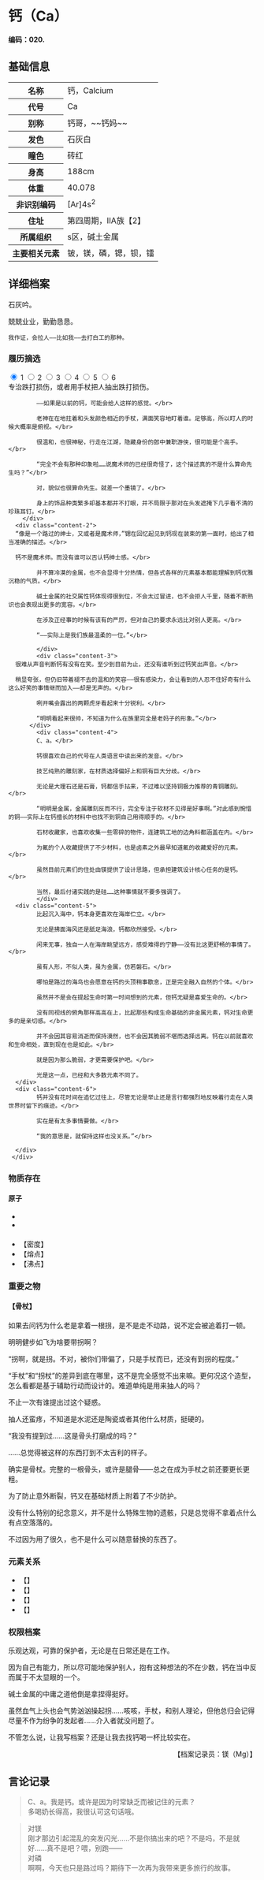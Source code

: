 # 钙（Ca）

**编码：020.**

## 基础信息

<table id="chara">
	<tr><th>名称</th><td>钙，Calcium</td></tr>
  <tr><th>代号</th><td>Ca</td></tr>
  <tr><th>别称</th><td>钙哥，~~钙妈~~</td></tr>
  <tr><th>发色</th><td>石灰白</td></tr>
  <tr><th>瞳色</th><td>砖红</td></tr>
  <tr><th>身高</th><td>188cm</td></tr>
  <tr><th>体重</th><td>40.078</td></tr>
  <tr><th>非识别编码</th><td>[Ar]4s<sup>2</sup></td></tr>
  <tr><th>住址</th><td>第四周期，ⅡA族【2】</td></tr>
  <tr><th>所属组织</th><td>s区，碱土金属</td></tr>
  <tr><th>主要相关元素</th><td>铍，镁，磷，锶，钡，镭</td></tr>
</table>

## 详细档案

石灰吟。

兢兢业业，勤勤恳恳。

```
我作证，会拉人——比如我——去打白工的那种。
```

### 履历摘选

<section class="tabs">
	        <input id="tab-1" type="radio" name="radio-set" class="tab-selector-1" checked="checked" />
		    <label for="tab-1" class="tab-label-1">1</label>
	        <input id="tab-2" type="radio" name="radio-set" class="tab-selector-2" />
		    <label for="tab-2" class="tab-label-2">2</label>
	        <input id="tab-3" type="radio" name="radio-set" class="tab-selector-3" />
		    <label for="tab-3" class="tab-label-3">3</label>
	        <input id="tab-4" type="radio" name="radio-set" class="tab-selector-4" />
		    <label for="tab-4" class="tab-label-4">4</label>
          <input id="tab-5" type="radio" name="radio-set" class="tab-selector-5" />
        <label for="tab-5" class="tab-label-5">5</label>
          <input id="tab-6" type="radio" name="radio-set" class="tab-selector-6" />
        <label for="tab-6" class="tab-label-6">6</label>
 <div class="clear-shadow"></div>
	<div class="content">
			<div class="content-1">
			专治跌打损伤，或者用手杖把人抽出跌打损伤。</br>

			——如果是以前的钙，可能会给人这样的感觉。</br>

			老神在在地拄着和头发颜色相近的手杖，满面笑容地盯着谁。足够高，所以盯人的时候大概率是俯视。</br>

			很温和，也很神秘，行走在江湖，隐藏身份的郎中兼职游侠，很可能是个高手。</br>

			“完全不会有那种印象啦……说魔术师的已经很奇怪了，这个描述真的不是什么算命先生吗？”</br>

			对，貌似也很算命先生。就差一个墨镜了。</br>

			身上的饰品种类繁多却基本都并不打眼，并不局限于那对在头发遮掩下几乎看不清的珍珠耳钉。</br>
	  	</div>
  	  <div class="content-2">
      “像是一个路过的绅士，又或者是魔术师，”锶在回忆起见到钙现在装束的第一面时，给出了相当准确的描述。</br>

      钙不是魔术师。而没有谁可以否认钙绅士感。</br>

			并不算冷漠的金属，也不会显得十分热情，但各式各样的元素基本都能理解到钙优雅沉稳的气质。</br>

			碱土金属的社交属性钙体现得很到位，不会太过冒进，也不会拒人千里，随着不断熟识也会表现出更多的宽容。</br>

			在涉及正经事的时候有该有的严厉，但对自己的要求永远比对别人更高。</br>

			“——实际上是我们族最温柔的一位。”</br>

			</div>
			<div class="content-3">
      很难从声音判断钙有没有在笑。至少到目前为止，还没有谁听到过钙笑出声音。</br>

      稍显夸张，但仍旧带着褪不去的温和的笑容——很有感染力，会让看到的人忍不住好奇有什么这么好笑的事情继而加入——却是无声的。</br>

			咧开嘴会露出的两颗虎牙看起来十分锐利。</br>

			“明明看起来很帅，不知道为什么在族里完全是老妈子的形象。”</br>
		  </div>
			<div class="content-4">
			C、a。</br>

			钙很喜欢自己的代号在人类语言中读出来的发音。</br>

			技艺纯熟的雕刻家，在材质选择偏好上和铜有巨大分歧。</br>

			无论是大理石还是石膏，钙都信手拈来，不过难以坚持铜极力推荐的青铜雕刻。</br>

			“明明是金属，金属雕刻反而不行，完全专注于软材不见得是好事啊。”对此感到惋惜的铜——实际上在钙擅长的材料中也找不到铜自己用得顺手的。</br>

			石材收藏家，也喜欢收集一些零碎的物件，连建筑工地的边角料都涵盖在内。</br>

			为氟的个人收藏提供了不少材料，也是卤素之外最早知道氟的收藏爱好的元素。</br>

			虽然目前元素们的住处由镁提供了设计思路，但承担建筑设计核心任务的是钙。</br>

			当然，最后付诸实践的是硅……这种事情就不要多强调了。
			</div>
      <div class="content-5">
			比起沉入海中，钙本身更喜欢在海岸伫立。</br>

			无论是拂面海风还是舐足海浪，钙都欣然接受。</br>

			闲来无事，独自一人在海岸眺望远方，感受难得的宁静——没有比这更舒畅的事情了。</br>

			虽有人形，不似人类，虽为金属，仿若磐石。</br>

			哪怕是路过的海鸟也会愿意在钙的头顶稍事歇息，正是完全融入自然的个体。</br>

			虽然并不是会在提起生命时第一时间想到的元素，但钙无疑是喜爱生命的。</br>

			没有同视线的俯角那样高高在上，比起那些构成生命基础的非金属元素，钙对生命更多的是亲切感。</br>

			并不会因其容易消逝而保持漠然，也不会因其脆弱不堪而选择远离。钙在以前就喜欢和生命相处，直到现在也是如此。</br>

			就是因为那么脆弱，才更需要保护吧。</br>

			光是这一点，已经和大多数元素不同了。
      </div>
      <div class="content-6">
			钙并没有花时间在追忆过往上，尽管无论是举止还是言行都强烈地反映着行走在人类世界时留下的痕迹。</br>

			实在是有太多事情要做。</br>

			“我的意思是，就保持这样也没关系。”</br>

      </div>
	 </div>     
</section>

### 物质存在

#### 原子

-
-

####


- 【密度】
- 【熔点】
- 【沸点】

### 重要之物

#### 【骨杖】

如果去问钙为什么老是拿着一根拐，是不是走不动路，说不定会被追着打一顿。

明明健步如飞为啥要带拐啊？

“拐啊，就是拐。不对，被你们带偏了，只是手杖而已，还没有到拐的程度。”

“手杖”和“拐杖”的差异到底在哪里，这不是完全感觉不出来嘛。更何况这个造型，怎么看都是基于辅助行动而设计的。难道单纯是用来抽人的吗？

不止一次有谁提出过这个疑惑。

抽人还蛮疼，不知道是水泥还是陶瓷或者其他什么材质，挺硬的。

“我没有提到过……这是骨头打磨成的吗？”

……总觉得被这样的东西打到不太吉利的样子。

确实是骨杖。完整的一根骨头，或许是腿骨——总之在成为手杖之前还要更长更粗。

为了防止意外断裂，钙又在基础材质上附着了不少防护。

没有什么特别的纪念意义，并不是什么特殊生物的遗骸，只是总觉得不拿着点什么有点空落落的。

不过因为用了很久，也不是什么可以随意替换的东西了。

### 元素关系

- 【】
- 【】
- 【】
- 【】

### 权限档案     

乐观达观，可靠的保护者，无论是在日常还是在工作。

因为自己有能力，所以尽可能地保护别人，抱有这种想法的不在少数，钙在当中反而属于不太显眼的一个。

碱土金属的中庸之道他倒是拿捏得挺好。

虽然血气上头也会气势汹汹操起拐……咳咳，手杖，和别人理论，但他总归会记得尽量不作为纷争的发起者……介入者就没问题了。

不管怎么说，让我写档案？还是让我去找钙喝一杯比较实在。

<p align="right">【档案记录员：镁（Mg）】</p>

## 言论记录

>C、a。我是钙。或许是因为时常缺乏而被记住的元素？  
多喝奶长得高，我很认可这句话哦。  

>对镁  
刚才那边引起混乱的突发闪光……不是你搞出来的吧？不是吗，不是就好……真不是吧？喂，别跑——  
对磷  
啊啊，今天也只是路过吗？期待下一次再为我带来更多旅行的故事。  
